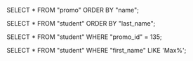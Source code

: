 SELECT * FROM "promo" ORDER BY "name";

SELECT * FROM "student" ORDER BY "last_name";

SELECT * FROM "student" WHERE "promo_id" = 135;

SELECT * FROM "student" WHERE "first_name" LIKE 'Max%';